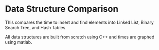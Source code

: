 # Data Structure Comparison

This compares the time to insert and find elements into Linked List, Binary Search Tree, and Hash Tables. 

All data structures are built from scratch using C++ and times are graphed using matlab.
